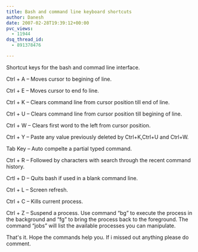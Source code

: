 ```yaml
---
title: Bash and command line keyboard shortcuts
author: Danesh
date: 2007-02-28T19:39:12+00:00
pvc_views:
  - 11944
dsq_thread_id:
  - 891378476

---
```

Shortcut keys for the bash and commad line interface.

Ctrl + A &#8211; Moves cursor to begining of line.

Ctrl + E &#8211; Moves cursor to end fo line.

Ctrl + K &#8211; Clears command line from cursor position till end of line.

Ctrl + U &#8211; Clears command line from cursor position till begining of line.

Ctrl + W &#8211; Clears first word to the left from cursor position.

Ctrl + Y &#8211; Paste any value previously deleted by Ctrl+K,Ctrl+U and Ctrl+W.

Tab Key &#8211; Auto compelte a partial typed command.

Ctrl + R &#8211; Followed by characters with search through the recent command history.

Crtl + D &#8211; Quits bash if used in a blank command line.

Ctrl + L &#8211; Screen refresh.

Ctrl + C &#8211; Kills current process.

Ctrl + Z &#8211; Suspend a process. Use command &#8220;bg&#8221; to execute the process in the background and &#8220;fg&#8221; to bring the process back to the foreground. The command &#8220;jobs&#8221; will list the available processes you can manipulate.

That's it. Hope the commands help you. If i missed out anything please do comment.
